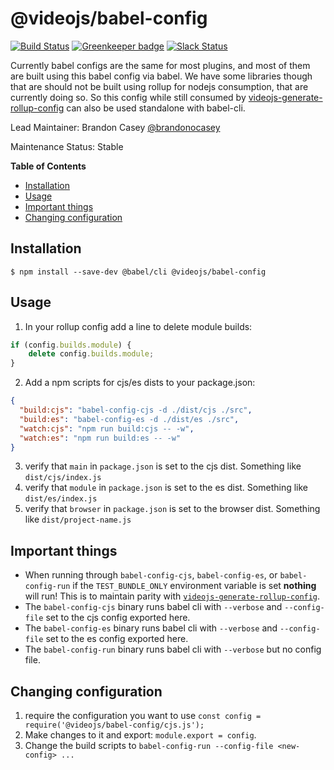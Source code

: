 # @videojs/babel-config

[![Build Status](https://travis-ci.org/videojs/babel-config.svg?branch=master)](https://travis-ci.org/videojs/babel-config)
[![Greenkeeper badge](https://badges.greenkeeper.io/videojs/babel-config.svg)](https://greenkeeper.io/)
[![Slack Status](http://slack.videojs.com/badge.svg)](http://slack.videojs.com)

Currently babel configs are the same for most plugins, and most of them are built using this babel config via babel. We have some libraries though that are should not be built using rollup for nodejs consumption, that are currently doing so. So this config while still consumed by [videojs-generate-rollup-config](https://github.com/videojs/videojs-generate-rollup-config) can also be used standalone with babel-cli.

Lead Maintainer: Brandon Casey [@brandonocasey](https://github.com/brandonocasey)

Maintenance Status: Stable


<!-- START doctoc generated TOC please keep comment here to allow auto update -->
<!-- DON'T EDIT THIS SECTION, INSTEAD RE-RUN doctoc TO UPDATE -->
**Table of Contents**

- [Installation](#installation)
- [Usage](#usage)
- [Important things](#important-things)
- [Changing configuration](#changing-configuration)

<!-- END doctoc generated TOC please keep comment here to allow auto update -->

## Installation

```
$ npm install --save-dev @babel/cli @videojs/babel-config
```


## Usage

1. In your rollup config add a line to delete module builds:
```js
if (config.builds.module) {
	delete config.builds.module;
}
```
2. Add a npm scripts for cjs/es dists to your package.json:

```json
{
  "build:cjs": "babel-config-cjs -d ./dist/cjs ./src",
  "build:es": "babel-config-es -d ./dist/es ./src",
  "watch:cjs": "npm run build:cjs -- -w",
  "watch:es": "npm run build:es -- -w"
}
```

3. verify that `main` in `package.json` is set to the cjs dist. Something like `dist/cjs/index.js`
4. verify that `module` in `package.json` is set to the es dist. Something like `dist/es/index.js`
5. verify that `browser` in `package.json` is set to the browser dist. Something like `dist/project-name.js`

## Important things
* When running through `babel-config-cjs`, `babel-config-es`, or `babel-config-run` if the `TEST_BUNDLE_ONLY` environment variable is set **nothing** will run! This is to maintain parity with [`videojs-generate-rollup-config`](https://github.com/videojs/videojs-generate-rollup-config).
* The `babel-config-cjs` binary runs babel cli with `--verbose` and `--config-file` set to the cjs config exported here.
* The `babel-config-es` binary runs babel cli with `--verbose` and `--config-file` set to the es config exported here.
* The `babel-config-run` binary runs babel cli with `--verbose` but no config file.

## Changing configuration
1. require the configuration you want to use `const config = require('@videojs/babel-config/cjs.js');`
2. Make changes to it and export: `module.export = config`.
3. Change the build scripts to  `babel-config-run --config-file <new-config> ...`
